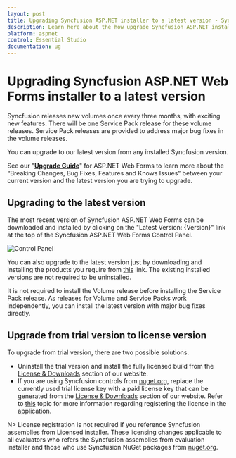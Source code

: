 ```yaml
---
layout: post
title: Upgrading Syncfusion ASP.NET installer to a latest version - Syncfusion
description: Learn here about the how upgrade Syncfusion ASP.NET installer to a latest version from website and control panel.
platform: aspnet
control: Essential Studio
documentation: ug
---
```


# Upgrading Syncfusion ASP.NET Web Forms installer to a latest version

Syncfusion releases new volumes once every three months, with exciting new features. There will be one Service Pack release for these volume releases. Service Pack releases are provided to address major bug fixes in the volume releases.

You can upgrade to our latest version from any installed Syncfusion version.

See our "[**Upgrade Guide**](https://www.syncfusion.com/jquery/aspnet-web-forms-ui-controls)" for ASP.NET Web Forms to learn more about the “Breaking Changes, Bug Fixes, Features and Knows Issues” between your current version and the latest version you are trying to upgrade.


## Upgrading to the latest version

The most recent version of Syncfusion ASP.NET Web Forms can be downloaded and installed by clicking on the "Latest Version: {Version}" link at the top of the Syncfusion ASP.NET Web Forms Control Panel.

![Control Panel](Upgrade-images/upgrade-control-panel.png)

You can also upgrade to the latest version just by downloading and installing the products you require from [this](https://www.syncfusion.com/downloads/latest-version) link. The existing installed versions are not required to be uninstalled. 


It is not required to install the Volume release before installing the Service Pack release. As releases for Volume and Service Packs work independently, you can install the latest version with major bug fixes directly.


## Upgrade from trial version to license version

To upgrade from trial version, there are two possible solutions.

* Uninstall the trial version and install the fully licensed build from the [License & Downloads](https://www.syncfusion.com/account/downloads) section of our website.  
* If you are using Syncfusion controls from [nuget.org](https://www.nuget.org/packages?q=syncfusion), replace the currently used trial license key with a paid license key that can be generated from the [License & Downloads](https://www.syncfusion.com/account/downloads) section of our website. Refer to [this](https://help.syncfusion.com/aspnet/licensing/registering-license-keys) topic for more information regarding registering the license in the application.

N> License registration is not required if you reference Syncfusion assemblies from Licensed installer. These licensing changes applicable to all evaluators who refers the Syncfusion assemblies from evaluation installer and those who use Syncfusion NuGet packages from [nuget.org](https://www.nuget.org/).

